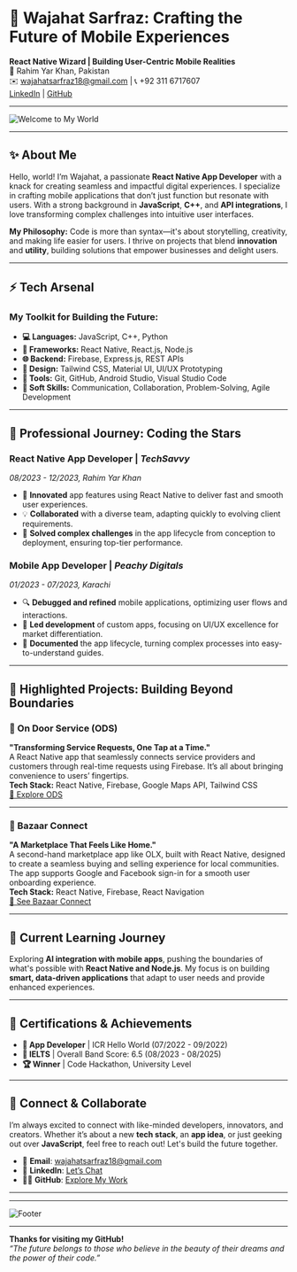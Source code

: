 
# 🚀 **Wajahat Sarfraz: Crafting the Future of Mobile Experiences**

**React Native Wizard | Building User-Centric Mobile Realities**  
📍 Rahim Yar Khan, Pakistan  
✉️ wajahatsarfraz18@gmail.com | 📞 +92 311 6717607  
[LinkedIn](https://linkedin.com/in/wajahat-sarfraz) | [GitHub](https://github.com/Waji18)  

---

![Welcome to My World]([https://via.placeholder.com/1000x300.png?text=Designing+Future-Ready+Apps+with+Code+%7C+React+Native])

---

## ✨ **About Me**
Hello, world! I’m Wajahat, a passionate **React Native App Developer** with a knack for creating seamless and impactful digital experiences. I specialize in crafting mobile applications that don’t just function but resonate with users. With a strong background in **JavaScript**, **C++**, and **API integrations**, I love transforming complex challenges into intuitive user interfaces.

**My Philosophy:** Code is more than syntax—it's about storytelling, creativity, and making life easier for users. I thrive on projects that blend **innovation** and **utility**, building solutions that empower businesses and delight users.

---

## ⚡ **Tech Arsenal**
### My Toolkit for Building the Future:
- **💻 Languages:** JavaScript, C++, Python
- **📱 Frameworks:** React Native, React.js, Node.js
- **🌐 Backend:** Firebase, Express.js, REST APIs
- **🎨 Design:** Tailwind CSS, Material UI, UI/UX Prototyping
- **🔧 Tools:** Git, GitHub, Android Studio, Visual Studio Code
- **🤝 Soft Skills:** Communication, Collaboration, Problem-Solving, Agile Development

---

## 🌌 **Professional Journey: Coding the Stars**
### **React Native App Developer** | *TechSavvy*  
*08/2023 - 12/2023, Rahim Yar Khan*  
- 🚀 **Innovated** app features using React Native to deliver fast and smooth user experiences.
- 💡 **Collaborated** with a diverse team, adapting quickly to evolving client requirements.
- 🧠 **Solved complex challenges** in the app lifecycle from conception to deployment, ensuring top-tier performance.

### **Mobile App Developer** | *Peachy Digitals*  
*01/2023 - 07/2023, Karachi*  
- 🔍 **Debugged and refined** mobile applications, optimizing user flows and interactions.
- 🎯 **Led development** of custom apps, focusing on UI/UX excellence for market differentiation.
- 📝 **Documented** the app lifecycle, turning complex processes into easy-to-understand guides.

---

## 🌟 **Highlighted Projects: Building Beyond Boundaries**
### **📲 On Door Service (ODS)**
**"Transforming Service Requests, One Tap at a Time."**  
A React Native app that seamlessly connects service providers and customers through real-time requests using Firebase. It’s all about bringing convenience to users’ fingertips.  
**Tech Stack:** React Native, Firebase, Google Maps API, Tailwind CSS  
[🔗 Explore ODS](https://github.com/Waji18/On-Door-Services)

---

### **🛒 Bazaar Connect**
**"A Marketplace That Feels Like Home."**  
A second-hand marketplace app like OLX, built with React Native, designed to create a seamless buying and selling experience for local communities. The app supports Google and Facebook sign-in for a smooth user onboarding experience.  
**Tech Stack:** React Native, Firebase, React Navigation  
[🔗 See Bazaar Connect](https://github.com/Waji18/Bazaar-Connect)

---

## 🧠 **Current Learning Journey**
Exploring **AI integration with mobile apps**, pushing the boundaries of what's possible with **React Native and Node.js**. My focus is on building **smart, data-driven applications** that adapt to user needs and provide enhanced experiences.

---

## 🎯 **Certifications & Achievements**
- **🌟 App Developer** | ICR Hello World (07/2022 - 09/2022)
- **📜 IELTS** | Overall Band Score: 6.5 (08/2023 - 08/2025)
- **🏆 Winner** | Code Hackathon, University Level

---

## 🤖 **Connect & Collaborate**
I’m always excited to connect with like-minded developers, innovators, and creators. Whether it’s about a new **tech stack**, an **app idea**, or just geeking out over **JavaScript**, feel free to reach out! Let's build the future together.

- 📧 **Email**: wajahatsarfraz18@gmail.com
- 💬 **LinkedIn**: [Let’s Chat](https://linkedin.com/in/wajahat-sarfraz)
- 🧑‍💻 **GitHub**: [Explore My Work](https://github.com/Waji18)

---


---

![Footer](https://via.placeholder.com/1000x100.png?text=Let's+Turn+Ideas+into+Code+Together)

---

**Thanks for visiting my GitHub!**  
*“The future belongs to those who believe in the beauty of their dreams and the power of their code.”*
